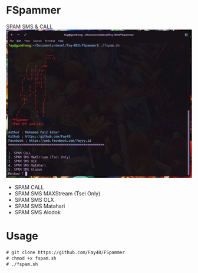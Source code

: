 # FSpammer
SPAM SMS &amp; CALL
![Image of FSpammer](https://github.com/Fay48/FSpammer/raw/master/ss.png)
* SPAM CALL
* SPAM SMS MAXStream (Tsel Only)
* SPAM SMS OLX
* SPAM SMS Matahari
* SPAM SMS Alodok
# Usage
```
# git clone https://github.com/Fay48/FSpammer
# chmod +x fspam.sh
# ./fspam.sh
```
